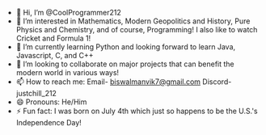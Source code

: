 - 👋 Hi, I’m @CoolProgrammer212
- 👀 I’m interested in Mathematics, Modern Geopolitics and History, Pure Physics and Chemistry, and of course, Programming! I also like to watch Cricket and Formula 1!
- 🌱 I’m currently learning Python and looking forward to learn Java, Javascript, C, and C++
- 💞️ I’m looking to collaborate on major projects that can benefit the modern world in various ways!
- 📫 How to reach me: Email- biswalmanvik7@gmail.com Discord- justchill_212
- 😄 Pronouns: He/Him
- ⚡ Fun fact: I was born on July 4th which just so happens to be the U.S.'s Independence Day!

<!---
CoolProgrammer212/CoolProgrammer212 is a ✨ special ✨ repository because its `README.md` (this file) appears on your GitHub profile.
You can click the Preview link to take a look at your changes.
--->
